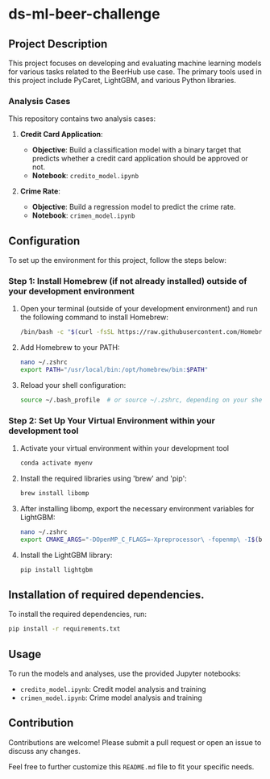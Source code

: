 # ds-ml-beer-challenge

## Project Description
This project focuses on developing and evaluating machine learning models for various tasks related to the BeerHub use case. The primary tools used in this project include PyCaret, LightGBM, and various Python libraries.

### Analysis Cases
This repository contains two analysis cases:

1. **Credit Card Application**:
   - **Objective**: Build a classification model with a binary target that predicts whether a credit card application should be approved or not.
   - **Notebook**: `credito_model.ipynb`

2. **Crime Rate**:
   - **Objective**: Build a regression model to predict the crime rate.
   - **Notebook**: `crimen_model.ipynb`

## Configuration
To set up the environment for this project, follow the steps below:

### Step 1: Install Homebrew (if not already installed) outside of your development environment

1. Open your terminal (outside of your development environment) and run the following command to install Homebrew:
    ```bash
    /bin/bash -c "$(curl -fsSL https://raw.githubusercontent.com/Homebrew/install/HEAD/install.sh)"
    ```

2. Add Homebrew to your PATH:
    ```bash
    nano ~/.zshrc
    export PATH="/usr/local/bin:/opt/homebrew/bin:$PATH"
    ```

3. Reload your shell configuration:
    ```bash
    source ~/.bash_profile  # or source ~/.zshrc, depending on your shell
    ```

### Step 2: Set Up Your Virtual Environment within your development tool

1. Activate your virtual environment within your development tool
    ```bash
    conda activate myenv
    ```

2. Install the required libraries using 'brew' and 'pip':
    ```bash
    brew install libomp
    ```

3. After installing libomp, export the necessary environment variables for LightGBM:
    ```bash
    nano ~/.zshrc
    export CMAKE_ARGS="-DOpenMP_C_FLAGS=-Xpreprocessor\ -fopenmp\ -I$(brew --prefix libomp)/include -DOpenMP_C_LIB_NAMES=omp -DOpenMP_CXX_FLAGS=-Xpreprocessor\ -fopenmp\ -I$(brew --prefix libomp)/include -DOpenMP_CXX_LIB_NAMES=omp -DOpenMP_omp_LIBRARY=$(brew --prefix libomp)/lib/libomp.dylib"
    ```

4. Install the LightGBM library:
    ```bash
    pip install lightgbm
    ```

## Installation of required dependencies.

To install the required dependencies, run:
```bash
pip install -r requirements.txt
```

## Usage
To run the models and analyses, use the provided Jupyter notebooks:

- `credito_model.ipynb`: Credit model analysis and training
- `crimen_model.ipynb`: Crime model analysis and training

## Contribution
Contributions are welcome! Please submit a pull request or open an issue to discuss any changes.

Feel free to further customize this `README.md` file to fit your specific needs.

